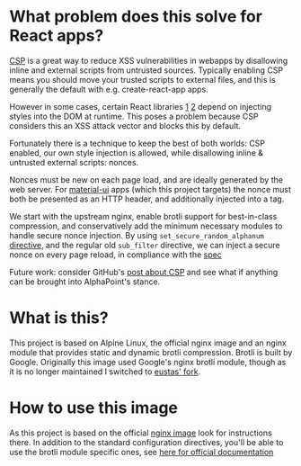 # What problem does this solve for React apps?
[CSP](https://www.w3.org/TR/CSP3/) is a great way to reduce XSS vulnerabilities in webapps by disallowing inline and external scripts from untrusted sources. Typically enabling CSP means you should move your trusted scripts to external files, and this is generally the default with e.g. create-react-app apps.

However in some cases, certain React libraries [1](http://cssinjs.org) [2](https://github.com/wwayne/react-tooltip) depend on injecting styles into the DOM at runtime. This poses a problem because CSP considers this an XSS attack vector and blocks this by default.

Fortunately there is a technique to keep the best of both worlds: CSP enabled, our own style injection is allowed, while disallowing inline & untrusted external scripts: nonces.

Nonces must be new on each page load, and are ideally generated by the web server. For [material-ui](http://material-ui.com) apps (which this project targets) the nonce must both be presented as an HTTP header, and additionally injected into a <meta> tag.

We start with the upstream nginx, enable brotli support for best-in-class compression, and conservatively add the minimum necessary modules to handle secure nonce injection. By using `set_secure_random_alphanum` [directive](https://www.nginx.com/resources/wiki/modules/set_misc/#set-secure-random-alphanum), and the regular old `sub_filter` directive, we can inject a secure nonce on every page reload, in compliance with the [spec](https://www.w3.org/TR/CSP3)

Future work: consider GitHub's [post about CSP](https://githubengineering.com/githubs-csp-journey/) and see what if anything can be brought into AlphaPoint's stance.

# What is this?
This project is based on Alpine Linux, the official nginx image and an nginx module that provides static and dynamic brotli compression. Brotli is built by Google. Originally this image used Google's nginx brotli module, though as it is no longer maintained I switched to [eustas' fork](https://github.com/eustas/ngx_brotli).

# How to use this image
As this project is based on the official [nginx image](https://hub.docker.com/_/nginx/) look for instructions there. In addition to the standard configuration directives, you'll be able to use the brotli module specific ones, see [here for official documentation](https://github.com/eustas/ngx_brotli#configuration-directives)
